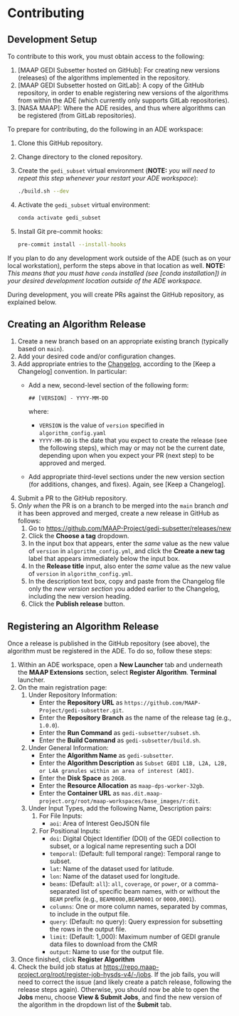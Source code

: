 # Contributing

## Development Setup

To contribute to this work, you must obtain access to the following:

1. [MAAP GEDI Subsetter hosted on GitHub]: For creating new versions
   (releases) of the algorithms implemented in the repository.
1. [MAAP GEDI Subsetter hosted on GitLab]: A copy of the GitHub
   repository, in order to enable registering new versions of the algorithms
   from within the ADE (which currently only supports GitLab repositories).
1. [NASA MAAP]: Where the ADE resides, and thus where algorithms can be
   registered (from GitLab repositories).

To prepare for contributing, do the following in an ADE workspace:

1. Clone this GitHub repository.
1. Change directory to the cloned repository.
1. Create the `gedi_subset` virtual environment (**NOTE:** _you will need to
   repeat this step whenever your restart your ADE workspace_):

   ```bash
   ./build.sh --dev
   ```

1. Activate the `gedi_subset` virtual environment:

   ```bash
   conda activate gedi_subset
   ```

1. Install Git pre-commit hooks:

   ```bash
   pre-commit install --install-hooks
   ```

If you plan to do any development work outside of the ADE (such as on your local
workstation), perform the steps above in that location as well.  **NOTE:** _This
means that you must have `conda` installed (see [conda installation]) in your
desired development location outside of the ADE workspace._

During development, you will create PRs against the GitHub repository, as
explained below.

## Creating an Algorithm Release

1. Create a new branch based on an appropriate existing branch (typically based
   on `main`).
1. Add your desired code and/or configuration changes.
1. Add appropriate entries to the [Changelog](./CHANGELOG.md), according to
   the [Keep a Changelog] convention.  In particular:
   - Add a new, second-level section of the following form:

      ```plain
      ## [VERSION] - YYYY-MM-DD
      ```

      where:
      - `VERSION` is the value of `version` specified in `algorithm_config.yaml`
      - `YYYY-MM-DD` is the date that you expect to create the release (see the
        following steps), which may or may not be the current date, depending
        upon when you expect your PR (next step) to be approved and merged.
   - Add appropriate third-level sections under the new version section (for
     additions, changes, and fixes).  Again, see [Keep a Changelog].
1. Submit a PR to the GitHub repository.
1. _Only when_ the PR is on a branch to be merged into the `main` branch _and_
   it has been approved and merged, create a new release in GitHub as follows:
   1. Go to
      <https://github.com/MAAP-Project/gedi-subsetter/releases/new>
   1. Click the **Choose a tag** dropdown.
   1. In the input box that appears, enter the _same_ value as the new value of
      `version` in `algorithm_config.yml`, and click the **Create a new tag**
      label that appears immediately below the input box.
   1. In the **Release title** input, also enter the _same_ value as the new
      value of `version` in `algorithm_config.yml`.
   1. In the description text box, copy and paste from the Changelog file only
      the _new version section_ you added earlier to the Changelog, including
      the new version heading.
   1. Click the **Publish release** button.

## Registering an Algorithm Release

Once a release is published in the GitHub repository (see above), the algorithm
must be registered in the ADE.  To do so, follow these steps:
1. Within an ADE workspace, open a **New Launcher** tab and underneath the
   **MAAP Extensions** section, select **Register Algorithm**.
   **Terminal** launcher.
1. On the main registration page:
   1. Under Repository Information:
      - Enter the **Repository URL** as
         `https://github.com/MAAP-Project/gedi-subsetter.git`.
      - Enter the **Repository Branch** as the name of the release tag (e.g., `1.0.0`).
      - Enter the **Run Command** as `gedi-subsetter/subset.sh`.
      - Enter the **Build Command** as `gedi-subsetter/build.sh`.
   1. Under General Information:
      - Enter the **Algorithm Name** as `gedi-subsetter`.
      - Enter the **Algorithm Description** as `Subset GEDI L1B, L2A, L2B, or L4A granules within an area of interest (AOI)`.
      - Enter the **Disk Space** as `20GB`.
      - Enter the **Resource Allocation** as `maap-dps-worker-32gb`.
      - Enter the **Container URL** as `mas.dit.maap-project.org/root/maap-workspaces/base_images/r:dit`.
   1. Under Input Types, add the following Name, Description pairs:
      1. For File Inputs:
         - `aoi`: Area of Interest GeoJSON file
      1. For Positional Inputs:
         - `doi`: Digital Object Identifier (DOI) of the GEDI collection to subset, or a logical name representing such a DOI
         - `temporal`: (Default: full temporal range): Temporal range to subset.
         - `lat`: Name of the dataset used for latitude.
         - `lon`: Name of the dataset used for longitude.
         - `beams`: (Default: `all`): `all`, `coverage`, or `power`, or a comma-separated list of specific beam names, with or without the `BEAM` prefix (e.g., `BEAM0000,BEAM0001` or `0000,0001`).
         - `columns`: One or more column names, separated by commas, to include in the output file.
         - `query`: (Default: no query): Query expression for subsetting the rows in the output file.
         - `limit`: (Default: 1_000): Maximum number of GEDI granule data files to download from the CMR
         - `output`: Name to use for the output file.
1. Once finished, click **Register Algorithm**
1. Check the build job status at
   <https://repo.maap-project.org/root/register-job-hysds-v4/-/jobs>.  If the job
   fails, you will need to correct the issue (and likely create a patch release,
   following the release steps again).  Otherwise, you should now be able to
   open the **Jobs** menu, choose **View & Submit Jobs**, and find
   the new version of the algorithm in the dropdown list of the **Submit** tab.
